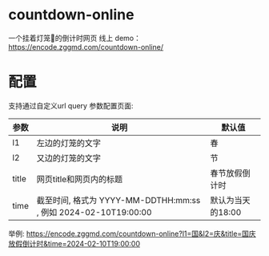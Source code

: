 # countdown-online
一个挂着灯笼🏮的倒计时网页
线上 demo： https://encode.zggmd.com/countdown-online/
# 配置
支持通过自定义url query 参数配置页面:

| 参数    | 说明                                                     | 默认值         |
|-------|--------------------------------------------------------|-------------|
| l1    | 左边的灯笼的文字                                               | 春           |
| l2    | 又边的灯笼的文字                                               | 节           |
| title | 网页title和网页内的标题                                         | 春节放假倒计时     |
| time  | 截至时间, 格式为 YYYY-MM-DDTHH:mm:ss , 例如 2024-02-10T19:00:00 | 默认为当天的18:00 |

举例:
https://encode.zggmd.com/countdown-online?l1=国&l2=庆&title=国庆放假倒计时&time=2024-02-10T19:00:00
